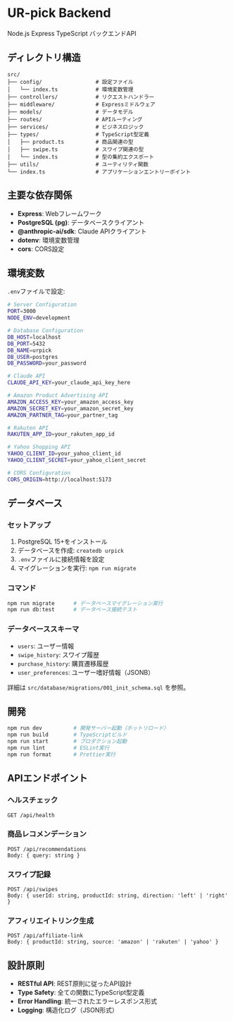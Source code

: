 # UR-pick Backend

Node.js Express TypeScript バックエンドAPI

## ディレクトリ構造

```
src/
├── config/                 # 設定ファイル
│   └── index.ts            # 環境変数管理
├── controllers/            # リクエストハンドラー
├── middleware/             # Expressミドルウェア
├── models/                 # データモデル
├── routes/                 # APIルーティング
├── services/               # ビジネスロジック
├── types/                  # TypeScript型定義
│   ├── product.ts          # 商品関連の型
│   ├── swipe.ts            # スワイプ関連の型
│   └── index.ts            # 型の集約エクスポート
├── utils/                  # ユーティリティ関数
└── index.ts                # アプリケーションエントリーポイント
```

## 主要な依存関係

- **Express**: Webフレームワーク
- **PostgreSQL (pg)**: データベースクライアント
- **@anthropic-ai/sdk**: Claude APIクライアント
- **dotenv**: 環境変数管理
- **cors**: CORS設定

## 環境変数

`.env`ファイルで設定:

```bash
# Server Configuration
PORT=3000
NODE_ENV=development

# Database Configuration
DB_HOST=localhost
DB_PORT=5432
DB_NAME=urpick
DB_USER=postgres
DB_PASSWORD=your_password

# Claude API
CLAUDE_API_KEY=your_claude_api_key_here

# Amazon Product Advertising API
AMAZON_ACCESS_KEY=your_amazon_access_key
AMAZON_SECRET_KEY=your_amazon_secret_key
AMAZON_PARTNER_TAG=your_partner_tag

# Rakuten API
RAKUTEN_APP_ID=your_rakuten_app_id

# Yahoo Shopping API
YAHOO_CLIENT_ID=your_yahoo_client_id
YAHOO_CLIENT_SECRET=your_yahoo_client_secret

# CORS Configuration
CORS_ORIGIN=http://localhost:5173
```

## データベース

### セットアップ

1. PostgreSQL 15+をインストール
2. データベースを作成: `createdb urpick`
3. `.env`ファイルに接続情報を設定
4. マイグレーションを実行: `npm run migrate`

### コマンド

```bash
npm run migrate      # データベースマイグレーション実行
npm run db:test      # データベース接続テスト
```

### データベーススキーマ

- `users`: ユーザー情報
- `swipe_history`: スワイプ履歴
- `purchase_history`: 購買遷移履歴
- `user_preferences`: ユーザー嗜好情報（JSONB）

詳細は `src/database/migrations/001_init_schema.sql` を参照。

## 開発

```bash
npm run dev          # 開発サーバー起動（ホットリロード）
npm run build        # TypeScriptビルド
npm run start        # プロダクション起動
npm run lint         # ESLint実行
npm run format       # Prettier実行
```

## APIエンドポイント

### ヘルスチェック
```
GET /api/health
```

### 商品レコメンデーション
```
POST /api/recommendations
Body: { query: string }
```

### スワイプ記録
```
POST /api/swipes
Body: { userId: string, productId: string, direction: 'left' | 'right' }
```

### アフィリエイトリンク生成
```
POST /api/affiliate-link
Body: { productId: string, source: 'amazon' | 'rakuten' | 'yahoo' }
```

## 設計原則

- **RESTful API**: REST原則に従ったAPI設計
- **Type Safety**: 全ての関数にTypeScript型定義
- **Error Handling**: 統一されたエラーレスポンス形式
- **Logging**: 構造化ログ（JSON形式）
